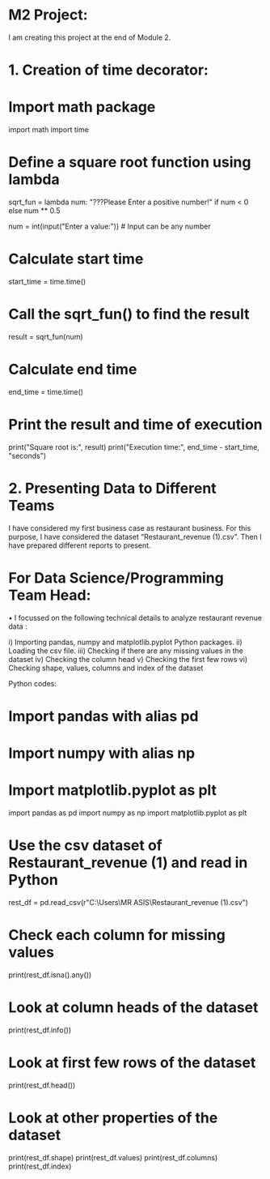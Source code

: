 # M2 Project: 

I am creating this project at the end of Module 2.

# 1. Creation of time decorator:

# Import math package
import math
import time

# Define a square root function using lambda
sqrt_fun = lambda num: "???Please Enter a positive number!" if num < 0 else num ** 0.5

num = int(input("Enter a value:"))  # Input can be any number

# Calculate start time
start_time = time.time()

# Call the sqrt_fun() to find the result
result = sqrt_fun(num)

# Calculate end time
end_time = time.time()

# Print the result and time of execution
print("Square root is:", result)
print("Execution time:", end_time - start_time, "seconds")

# 2. Presenting Data to Different Teams

I have considered my first business case as restaurant business. For this purpose, I have considered the dataset “Restaurant_revenue (1).csv”. Then I have prepared different reports to present.

# For Data Science/Programming Team Head:

•	I focussed on the following technical details to analyze restaurant revenue data : 

i)	Importing pandas, numpy and matplotlib.pyplot Python packages.
ii)	Loading the csv file.
iii)	Checking if there are any missing values in the dataset
iv)	Checking the column head
v)	Checking the first few rows
vi)	Checking shape, values, columns and index of the dataset

Python codes:

# Import pandas with alias pd
# Import numpy with alias np
# Import matplotlib.pyplot as plt
import pandas as pd
import numpy as np
import matplotlib.pyplot as plt

# Use the csv dataset of Restaurant_revenue (1) and read in Python
rest_df = pd.read_csv(r"C:\Users\MR ASIS\Restaurant_revenue (1).csv")

# Check each column for missing values
print(rest_df.isna().any())

# Look at column heads of the dataset
print(rest_df.info())

# Look at first few rows of the dataset
print(rest_df.head())

# Look at other properties of the dataset
print(rest_df.shape)
print(rest_df.values)
print(rest_df.columns)
print(rest_df.index)





